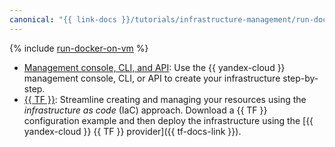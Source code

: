 ```yaml
---
canonical: "{{ link-docs }}/tutorials/infrastructure-management/run-docker-on-vm/index"
---
```


{% include [run-docker-on-vm](../../../_tutorials/infrastructure/run-docker-on-vm.md) %}

* [Management console, CLI, and API](console.md): Use the {{ yandex-cloud }} management console, CLI, or API to create your infrastructure step-by-step.
* [{{ TF }}](terraform.md): Streamline creating and managing your resources using the _infrastructure as code_ (IaC) approach. Download a {{ TF }} configuration example and then deploy the infrastructure using the [{{ yandex-cloud }} {{ TF }} provider]({{ tf-docs-link }}).